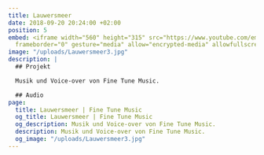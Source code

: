 ```yaml
---
title: Lauwersmeer
date: 2018-09-20 20:24:00 +02:00
position: 5
embed: <iframe width="560" height="315" src="https://www.youtube.com/embed/uaxbj3yd0Vw?rel=0&amp;showinfo=0"
  frameborder="0" gesture="media" allow="encrypted-media" allowfullscreen></iframe>
image: "/uploads/Lauwersmeer3.jpg"
description: |
  ## Projekt

  Musik und Voice-over von Fine Tune Music.

  ## Audio
page:
  title: Lauwersmeer | Fine Tune Music
  og_title: Lauwersmeer | Fine Tune Music
  og_description: Musik und Voice-over von Fine Tune Music.
  description: Musik und Voice-over von Fine Tune Music.
  og_image: "/uploads/Lauwersmeer3.jpg"
---
```


